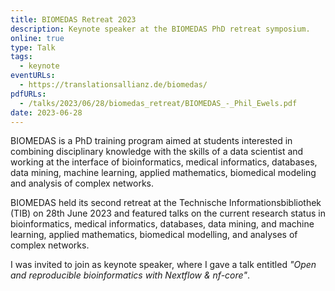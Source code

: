 ```yaml
---
title: BIOMEDAS Retreat 2023
description: Keynote speaker at the BIOMEDAS PhD retreat symposium.
online: true
type: Talk
tags:
  - keynote
eventURLs:
  - https://translationsallianz.de/biomedas/
pdfURLs:
  - /talks/2023/06/28/biomedas_retreat/BIOMEDAS_-_Phil_Ewels.pdf
date: 2023-06-28
---
```


BIOMEDAS is a PhD training program aimed at students interested in combining disciplinary knowledge with the skills of a data scientist and working at the interface of bioinformatics, medical informatics, databases, data mining, machine learning, applied mathematics, biomedical modeling and analysis of complex networks.

BIOMEDAS held its second retreat at the Technische Informationsbibliothek (TIB) on 28th June 2023 and featured talks on the current research status in bioinformatics, medical informatics, databases, data mining, and machine learning, applied mathematics, biomedical modelling, and analyses of complex networks.

I was invited to join as keynote speaker, where I gave a talk entitled _"Open and reproducible bioinformatics with Nextflow & nf-core"_.
